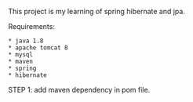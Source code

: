 This project is my learning of spring hibernate and jpa.

Requirements:

	* java 1.8
	* apache tomcat 8
	* mysql 
	* maven 
	* spring
	* hibernate
	
	 
STEP 1: add maven dependency in pom file.

	

